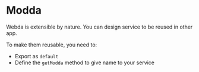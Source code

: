 # Modda

Webda is extensible by nature.
You can design service to be reused in other app.

To make them reusable, you need to:
 - Export as `default`
 - Define the `getModda` method to give name to your service

    